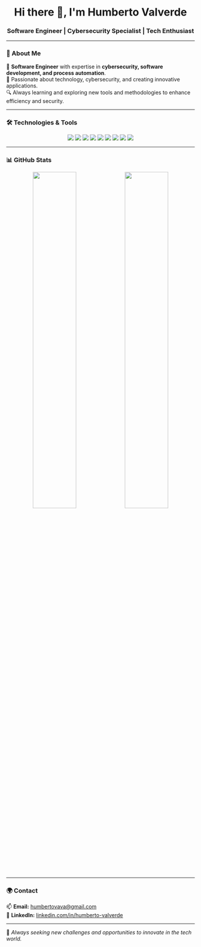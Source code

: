<h1 align="center">Hi there 👋, I'm Humberto Valverde</h1>
<h3 align="center">Software Engineer | Cybersecurity Specialist | Tech Enthusiast</h3>

---

### 🔹 About Me  
💼 **Software Engineer** with expertise in **cybersecurity, software development, and process automation**.  
🚀 Passionate about technology, cybersecurity, and creating innovative applications.  
🔍 Always learning and exploring new tools and methodologies to enhance efficiency and security.  

---

### 🛠 Technologies & Tools  
<div align="center">
  <img src="https://img.shields.io/badge/Linux-FCC624?style=for-the-badge&logo=linux&logoColor=black"/>
  <img src="https://img.shields.io/badge/Docker-2496ED?style=for-the-badge&logo=docker&logoColor=white"/>
  <img src="https://img.shields.io/badge/Python-3776AB?style=for-the-badge&logo=python&logoColor=white"/>
  <img src="https://img.shields.io/badge/JavaScript-F7DF1E?style=for-the-badge&logo=javascript&logoColor=black"/>
  <img src="https://img.shields.io/badge/TypeScript-3178C6?style=for-the-badge&logo=typescript&logoColor=white"/>
  <img src="https://img.shields.io/badge/Angular-DD0031?style=for-the-badge&logo=angular&logoColor=white"/>
  <img src="https://img.shields.io/badge/NestJS-E0234E?style=for-the-badge&logo=nestjs&logoColor=white"/>
  <img src="https://img.shields.io/badge/FastAPI-009688?style=for-the-badge&logo=fastapi&logoColor=white"/>
  <img src="https://img.shields.io/badge/Tenable-00ADEF?style=for-the-badge&logo=tenable&logoColor=white"/>
</div>

---

### 📊 GitHub Stats  
<div align="center">
  <img src="https://github-readme-stats.vercel.app/api?username=humbercr&show_icons=true&theme=dark" width="48%">
  <img src="https://github-readme-streak-stats.herokuapp.com/?user=humbercr&theme=dark" width="48%">
</div>

---

### 🌍 Contact  
📫 **Email:** [humbertovava@gmail.com](mailto:humbertovava@gmail.com)  
💼 **LinkedIn:** [linkedin.com/in/humberto-valverde](https://www.linkedin.com/in/humberto-valverde/)  

---

🚀 *Always seeking new challenges and opportunities to innovate in the tech world.*  

